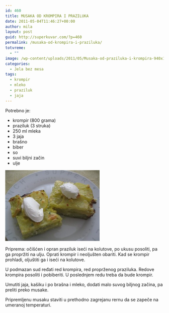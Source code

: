 ```yaml
---
id: 460
title: MUSAKA OD KROMPIRA I PRAZILUKA
date: 2011-05-04T11:46:27+00:00
author: mila
layout: post
guid: http://superkuvar.com/?p=460
permalink: /musaka-od-krompira-i-praziluka/
totvreme:
  - ""
image: /wp-content/uploads/2011/05/Musaka-od-praziluka-i-krompira-940x198.jpg
categories:
  - Jela bez mesa
tags:
  - krompir
  - mleko
  - praziluk
  - jaja
---
```

Potrebno je:

  * krompir (800 grama)
  * praziluk (3 struka)
  * 250 ml mleka
  * 3 jaja
  * brašno
  * biber
  * so
  * suvi biljni začin
  * ulje

<img class="alignnone size-medium wp-image-2858" title="Musaka od praziluka i krompira" src="/wp-content/uploads/2011/05/Musaka-od-praziluka-i-krompira-300x225.jpg" alt="" width="300" height="225" /> 

Priprema: očišćen i opran praziluk iseći na kolutove, po ukusu posoliti, pa ga propržiti na ulju. Oprati krompir i neoljušten obariti. Kad se krompir prohladi, oljuštiti ga i iseći na kolutove.

U podmazan sud ređati red krompira, red proprženog praziluka. Redove krompira posoliti i pobiberiti. U poslednjem redu treba da bude krompir.

Umutiti jaja, kašiku i po brašna i mleko, dodati malo suvog biljnog začina, pa preliti preko musake.

Pripremljenu musaku staviti u prethodno zagrejanu rernu da se zapeče na umeranoj temperaturi.